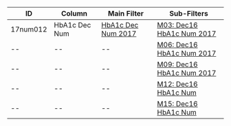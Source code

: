 ID | Column | Main Filter | Sub-Filters | 
-- | ------ | -------| -----------|
17num012| HbA1c Dec Num | [HbA1c Dec Num 2017](https://github.com/Edward-Yao31/Salud-Y-Vida-Report/blob/2017-Salud-Y-Vida-Report/main-filters/num/HbA1c%20Dec%20Num%202017) | [M03: Dec16 HbA1c Num 2017](https://github.com/Edward-Yao31/Salud-Y-Vida-Report/blob/2017-Salud-Y-Vida-Report/sub-filters/num/M03:%20Dec16%20HbA1c%20Num%202017)
-- | --| --|[M06: Dec16 HbA1c Num 2017](https://github.com/Edward-Yao31/Salud-Y-Vida-Report/blob/2017-Salud-Y-Vida-Report/sub-filters/num/M06:%20Dec16%20HbA1c%20Num%202017)|
-- | --| --|[M09: Dec16 HbA1c Num 2017](https://github.com/Edward-Yao31/Salud-Y-Vida-Report/blob/2017-Salud-Y-Vida-Report/sub-filters/num/M09:%20Dec16%20HbA1c%20Num%202017)|
-- | --| --|[M12: Dec16 HbA1c Num](https://github.com/Edward-Yao31/Salud-Y-Vida-Report/blob/2017-Salud-Y-Vida-Report/sub-filters/num/M12:%20Dec16%20HbA1c%20Num%202017)|
-- | --| --|[M15: Dec16 HbA1c Num](https://github.com/Edward-Yao31/Salud-Y-Vida-Report/blob/2017-Salud-Y-Vida-Report/sub-filters/num/M15:%20Dec16%20HbA1c%20Num%202017)|
